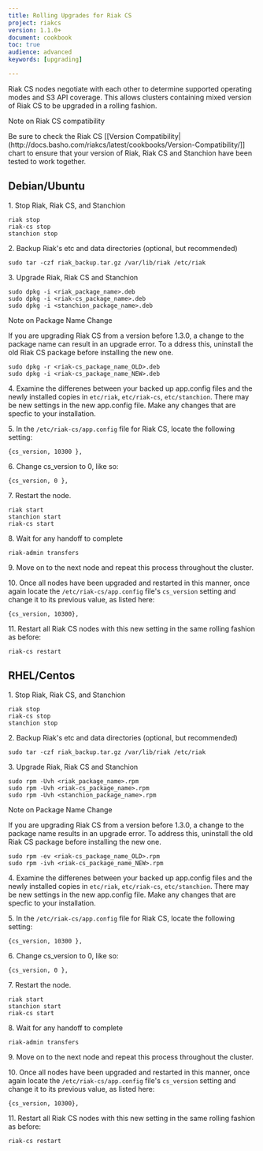 ```yaml
---
title: Rolling Upgrades for Riak CS
project: riakcs
version: 1.1.0+
document: cookbook
toc: true
audience: advanced
keywords: [upgrading]

---
```


Riak CS nodes negotiate with each other to determine supported operating modes and S3 API coverage.  This allows clusters containing mixed version of Riak CS to be upgraded in a rolling fashion.  

<div class="note"><div class="title">Note on Riak CS compatibility</div>
<p>Be sure to check the Riak CS [[Version Compatibility|(http://docs.basho.com/riakcs/latest/cookbooks/Version-Compatibility/]] chart to ensure that your version of Riak, Riak CS and Stanchion have been tested to work together.</p>
</div>


## Debian/Ubuntu


1\. Stop Riak, Riak CS, and Stanchion

```
riak stop
riak-cs stop
stanchion stop
```

2\. Backup Riak's etc and data directories (optional, but recommended)

```
sudo tar -czf riak_backup.tar.gz /var/lib/riak /etc/riak
```

3\. Upgrade Riak, Riak CS and Stanchion

```
sudo dpkg -i <riak_package_name>.deb
sudo dpkg -i <riak-cs_package_name>.deb
sudo dpkg -i <stanchion_package_name>.deb
```

<div class="note"><div class="title">Note on Package Name Change</div>
<p>If you are upgrading Riak CS from a version before 1.3.0, a change to the package name can result in an upgrade error.  To a ddress this, uninstall the old Riak CS package before installing the new one.</p>
</div>

```
sudo dpkg -r <riak-cs_package_name_OLD>.deb
sudo dpkg -i <riak-cs_package_name_NEW>.deb
```

4\. Examine the differenes between your backed up app.config files and the newly installed copies in `etc/riak`, `etc/riak-cs`, `etc/stanchion`.  There may be new settings in the new app.config file.  Make any changes that are specfic to your installation.

5\. In the `/etc/riak-cs/app.config` file for Riak CS, locate the following setting:

```
{cs_version, 10300 },
```

6\. Change cs_version to 0, like so:

```
{cs_version, 0 },
```

7\. Restart the node.

```
riak start
stanchion start
riak-cs start
```

8\. Wait for any handoff to complete

```
riak-admin transfers
```

9\. Move on to the next node and repeat this process throughout the cluster.

10\. Once all nodes have been upgraded and restarted in this manner, once again locate the `/etc/riak-cs/app.config` file's `cs_version` setting and change it to its previous value, as listed here:

```
{cs_version, 10300},
```

11\. Restart all Riak CS nodes with this new setting in the same rolling fashion as before:

```
riak-cs restart
```



## RHEL/Centos


1\. Stop Riak, Riak CS, and Stanchion

```
riak stop
riak-cs stop
stanchion stop
```

2\. Backup Riak's etc and data directories (optional, but recommended)

```
sudo tar -czf riak_backup.tar.gz /var/lib/riak /etc/riak
```

3\. Upgrade Riak, Riak CS and Stanchion

```
sudo rpm -Uvh <riak_package_name>.rpm
sudo rpm -Uvh <riak-cs_package_name>.rpm
sudo rpm -Uvh <stanchion_package_name>.rpm
```

<div class="note"><div class="title">Note on Package Name Change</div>
<p>If you are upgrading Riak CS from a version before 1.3.0, a change to the package name results in an upgrade error.  To address this, uninstall the old Riak CS package before installing the new one.</p>
</div>

```
sudo rpm -ev <riak-cs_package_name_OLD>.rpm
sudo rpm -ivh <riak-cs_package_name_NEW>.rpm
```

4\. Examine the differenes between your backed up app.config files and the newly installed copies in `etc/riak`, `etc/riak-cs`, `etc/stanchion`.  There may be new settings in the new app.config file.  Make any changes that are specfic to your installation.

5\. In the `/etc/riak-cs/app.config` file for Riak CS, locate the following setting:

```
{cs_version, 10300 },
```

6\. Change cs_version to 0, like so:

```
{cs_version, 0 },
```

7\. Restart the node.

```
riak start
stanchion start
riak-cs start
```

8\. Wait for any handoff to complete

```
riak-admin transfers
```

9\. Move on to the next node and repeat this process throughout the cluster.

10\. Once all nodes have been upgraded and restarted in this manner, once again locate the `/etc/riak-cs/app.config` file's `cs_version` setting and change it to its previous value, as listed here:

```
{cs_version, 10300},
```

11\. Restart all Riak CS nodes with this new setting in the same rolling fashion as before:

```
riak-cs restart
```
